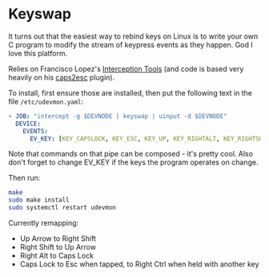 # Keyswap

It turns out that the easiest way to rebind keys on Linux is to write your own C program to modify the stream of keypress events as they happen. God I love this platform.

Relies on Francisco Lopez's [Interception Tools](https://gitlab.com/interception/linux/tools) (and code is based very heavily on his [caps2esc](https://gitlab.com/interception/linux/plugins/caps2esc) plugin).

To install, first ensure those are installed, then put the following text in the file `/etc/udevmon.yaml`:
```yaml
- JOB: "intercept -g $DEVNODE | keyswap | uinput -d $DEVNODE"
  DEVICE:
    EVENTS:
      EV_KEY: [KEY_CAPSLOCK, KEY_ESC, KEY_UP, KEY_RIGHTALT, KEY_RIGHTSHIFT]
```

Note that commands on that pipe can be composed - it's pretty cool. Also don't forget to change EV_KEY if the keys the program operates on change.

Then run:

```bash
make
sudo make install
sudo systemctl restart udevmon
```

Currently remapping:
* Up Arrow to Right Shift
* Right Shift to Up Arrow
* Right Alt to Caps Lock
* Caps Lock to Esc when tapped, to Right Ctrl when held with another key